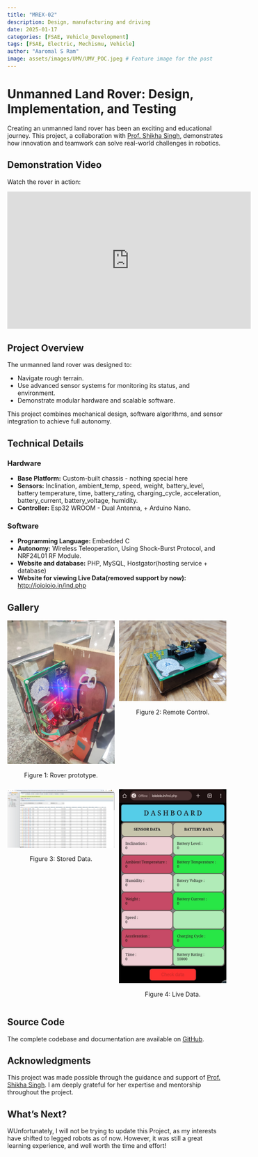 ```yaml
---
title: "MREX-02"
description: Design, manufacturing and driving
date: 2025-01-17
categories: [FSAE, Vehicle_Development]
tags: [FSAE, Electric, Mechismu, Vehicle]
author: "Aaromal S Ram"
image: assets/images/UMV/UMV_POC.jpeg # Feature image for the post
---
```


# Unmanned Land Rover: Design, Implementation, and Testing

Creating an unmanned land rover has been an exciting and educational journey. This project, a collaboration with [Prof. Shikha Singh](https://iitism.irins.org/profile/215120), demonstrates how innovation and teamwork can solve real-world challenges in robotics.

## Demonstration Video

Watch the rover in action:

<iframe width="560" height="315" src="https://www.youtube.com/embed/6zfTf6diOmM" 
frameborder="0" allow="accelerometer; autoplay; clipboard-write; encrypted-media; gyroscope; picture-in-picture" 
allowfullscreen></iframe>

## Project Overview

The unmanned land rover was designed to:
- Navigate rough terrain.
- Use advanced sensor systems for monitoring its status, and environment.
- Demonstrate modular hardware and scalable software.

This project combines mechanical design, software algorithms, and sensor integration to achieve full autonomy.

## Technical Details

### Hardware
- **Base Platform:** Custom-built chassis - nothing special here
- **Sensors:** Inclination, ambient_temp, speed, weight, battery_level, battery temperature, time, battery_rating, charging_cycle, acceleration, battery_current, battery_voltage, humidity.
- **Controller:** Esp32 WROOM - Dual Antenna, + Arduino Nano.

### Software
- **Programming Language:** Embedded C
- **Autonomy:** Wireless Teleoperation, Using Shock-Burst Protocol, and NRF24L01 RF Module.
- **Website and database:** PHP, MySQL, Hostgator(hosting service + database)
- **Website for viewing Live Data(removed support by now):** http://ioioioio.in/ind.php

## Gallery

<div style="display: grid; grid-template-columns: repeat(2, 1fr); gap: 10px;">
  <div>
    <img src="assets/images/UMV/UMV_internal.jpeg" alt="Rover Prototype" style="width: 100%;">
    <p style="text-align: center;">Figure 1: Rover prototype.</p>
  </div>
  <div>
    <img src="assets/images/UMV/umv_transmitter.jpeg" alt="Remote Control" style="width: 100%;">
    <p style="text-align: center;">Figure 2: Remote Control.</p>
  </div>
  <div>
    <img src="assets/images/UMV/Hostgator_data_example.png" alt="Stored Data" style="width: 100%;">
    <p style="text-align: center;">Figure 3: Stored Data.</p>
  </div>
  <div>
    <img src="assets/images/UMV/umv_live_page.jpeg" alt="Live Data" style="width: 100%;">
    <p style="text-align: center;">Figure 4: Live Data.</p>
  </div>
</div>


## Source Code

The complete codebase and documentation are available on [GitHub](https://github.com/bryanvas-cpu/UMV).

## Acknowledgments

This project was made possible through the guidance and support of [Prof. Shikha Singh](https://www.linkedin.com/in/professor-profile/). I am deeply grateful for her expertise and mentorship throughout the project.

## What’s Next?

WUnfortunately, I will not be trying to update this Project, as my interests have shifted to legged robots as of now. However, it was still a great learning experience, and well worth the time and effort!